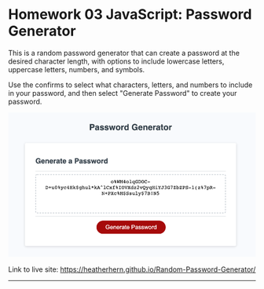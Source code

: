 # Homework 03 JavaScript: Password Generator

This is a random password generator that can create a password at the desired character length, with options to include lowercase letters, uppercase letters, numbers, and symbols. 

Use the confirms to select what characters, letters, and numbers to include in your password, and then select "Generate Password" to create your password. 

![Alt text](/screenshotexample.png "Optional Title")

Link to live site: https://heatherhern.github.io/Random-Password-Generator/

---

